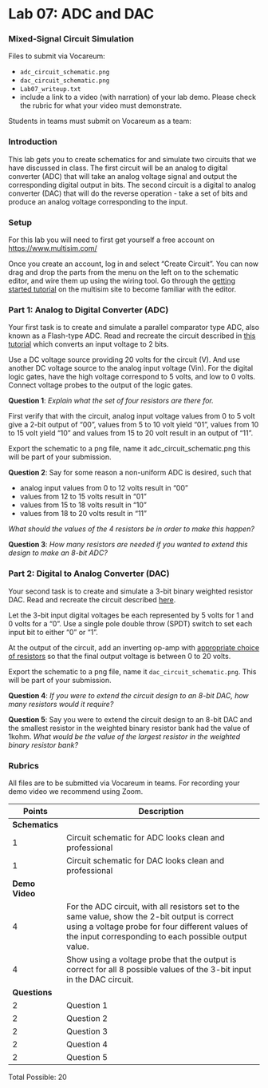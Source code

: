 # Lab 07: ADC and DAC 
### Mixed-Signal Circuit Simulation

Files to submit via Vocareum: 
- `adc_circuit_schematic.png`
- `dac_circuit_schematic.png`
- `Lab07_writeup.txt`
- include a link to a video (with narration) of your lab demo. Please check the rubric for what your video must demonstrate.

Students in teams must submit on Vocareum as a team:

### Introduction
This lab gets you to create schematics for and simulate two circuits that we have discussed in class. The first circuit will be an analog to digital converter (ADC) that will take an analog voltage signal and output the corresponding digital output in bits. The second circuit is a digital to analog converter (DAC) that will do the reverse operation - take a set of bits and produce an analog voltage corresponding to the input. 

### Setup
For this lab you will need to first get yourself a free account on https://www.multisim.com/

Once you create an account, log in and select “Create Circuit”. You can now drag and drop the parts from the menu on the left on to the schematic editor, and wire them up using the wiring tool.  Go through the [getting started tutorial](https://www.multisim.com/get-started/) on the multisim site to become familiar with the editor.

### Part 1: Analog to Digital Converter (ADC)

Your first task is to create and simulate a parallel comparator type ADC, also known as a Flash-type ADC. Read and recreate the circuit described in [this tutorial](https://www.electronics-tutorial.net/analog-integrated-circuits/data-converters/flash-type-adc/) which converts an input voltage to 2 bits.

Use a DC voltage source providing 20 volts for the circuit (V). And use another DC voltage source to the analog input voltage (Vin). For the digital logic gates, have the high voltage correspond to 5 volts, and low to 0 volts.  Connect voltage probes to the output of the logic gates. 

**Question 1**:  *Explain what the set of four resistors are there for.* 

First verify that  with the circuit, analog input voltage values from 0 to 5 volt give a 2-bit output of “00”, values from 5 to 10 volt yield “01”, values from 10 to 15 volt yield “10” and values from 15 to 20 volt result in an output of “11”. 

Export the schematic to a png file, name it adc_circuit_schematic.png  this will be part of your submission. 

**Question 2**:  Say for some reason a non-uniform ADC is desired, such that 
- analog input values from 0 to 12 volts result in “00”
- values from 12 to 15 volts result in “01”
- values from 15 to 18 volts result in “10” 
- values from 18 to 20 volts result in “11”

*What should the values of the 4 resistors be in order to make this happen?*

**Question 3**: *How many resistors are needed if you wanted to extend this design to make an 8-bit ADC?*

### Part 2: Digital to Analog Converter (DAC)

Your second task is to create and simulate a 3-bit binary weighted resistor DAC. Read and recreate the circuit described [here](https://www.electronics-tutorial.net/analog-integrated-circuits/data-converters/binary-weighted-resistor-dac/).

Let the 3-bit input digital voltages be each represented by 5 volts for 1 and 0 volts for a “0”. 
Use a single pole double throw (SPDT) switch to set each input bit to either “0” or “1”. 

At the output of the circuit, add an inverting op-amp with [appropriate choice of resistors](https://www.electronics-tutorial.net/amplifier/inverting-amplifier/) so that the final output voltage is between 0 to 20 volts. 

Export the schematic to a png file, name it `dac_circuit_schematic.png`. This will be part of your submission. 

**Question 4**: *If you were to extend the circuit design to an 8-bit DAC, how many resistors would it require?*   

**Question 5**: Say you were to extend the circuit design to an 8-bit DAC and the smallest resistor in the weighted binary resistor bank had the value of 1kohm. *What would be the value of the largest resistor in the weighted binary resistor bank?*

### Rubrics
All files are to be submitted via Vocareum in teams. 
For recording your demo video we recommend using Zoom.

| Points         | Description | 
| -------------- | ----------- |
| **Schematics** |             |
| 1              | Circuit schematic for ADC looks clean and professional |
| 1              | Circuit schematic for DAC looks clean and professional |
| **Demo Video** |             |
| 4              | For the ADC circuit, with all resistors set to the same value, show the 2-bit output is correct using a voltage probe for four different values of the input corresponding to each possible output value. |
| 4              | Show using a voltage probe that the output is correct for all 8 possible values of the 3-bit input in the DAC circuit. |
| **Questions**  |             |
| 2              | Question 1 |
| 2              | Question 2 |
| 2              | Question 3 |
| 2              | Question 4 |
| 2              | Question 5 |

Total Possible: 20